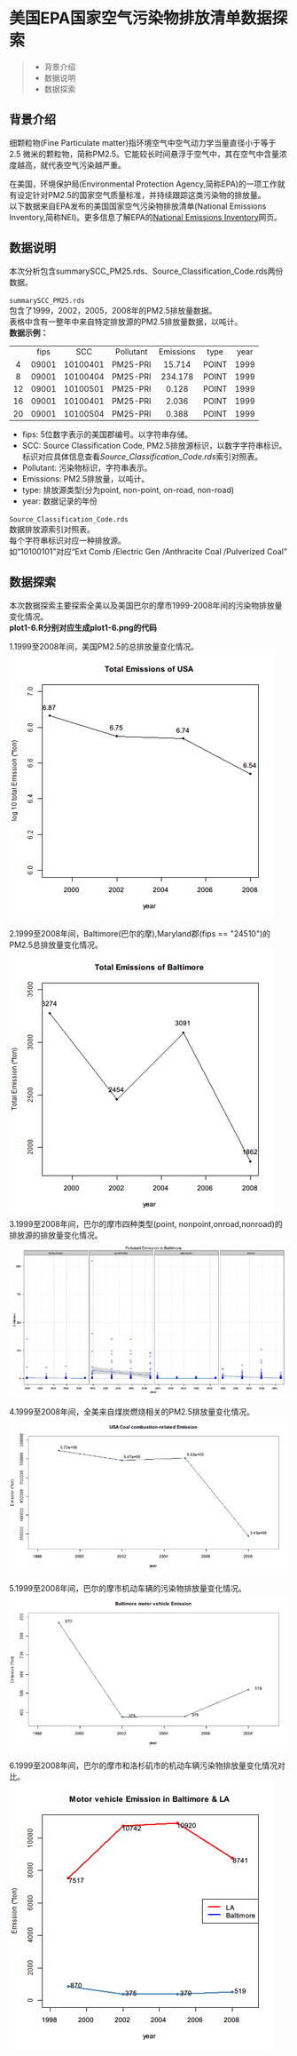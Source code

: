 # 美国EPA国家空气污染物排放清单数据探索 #

> - 背景介绍
> - 数据说明
> - 数据探索

## 背景介绍 ##
细颗粒物(Fine Particulate matter)指环境空气中空气动力学当量直径小于等于 2.5 微米的颗粒物，简称PM2.5。它能较长时间悬浮于空气中，其在空气中含量浓度越高，就代表空气污染越严重。  
  
在美国，环境保护局(Environmental Protection Agency,简称EPA)的一项工作就有设定针对PM2.5的国家空气质量标准，并持续跟踪这类污染物的排放量。  
以下数据来自EPA发布的美国国家空气污染物排放清单(National Emissions Inventory,简称NEI)。更多信息了解EPA的[National Emissions Inventory](http://www.epa.gov/ttn/chief/eiinformation.html "NEI website")网页。

## 数据说明 ##
本次分析包含summarySCC_PM25.rds、Source_Classification_Code.rds两份数据。


`summarySCC_PM25.rds`  
包含了1999，2002，2005，2008年的PM2.5排放量数据。  
表格中含有一整年中来自特定排放源的PM2.5排放量数据，以吨计。  
**数据示例：**
<table cellspacing="0">
    <tr align="center">
        <td></td>
        <td>fips</td>
        <td>SCC</td>
        <td>Pollutant</td>
        <td>Emissions</td>
        <td>type</td>
        <td>year</td>
    </tr>
    <tr align="center">
        <td>4</td>
        <td>09001</td>
        <td>10100401</td>
        <td>PM25-PRI</td>
        <td>15.714</td>
        <td>POINT</td>
        <td>1999</td>
    </tr>
    <tr align="center">
        <td>8</td>
        <td>09001</td>
        <td>10100404</td>
        <td>PM25-PRI</td>
        <td>234.178</td>
        <td>POINT</td>
        <td>1999</td>
    </tr>
    <tr align="center">
        <td>12</td>
        <td>09001</td>
        <td>10100501</td>
        <td>PM25-PRI</td>
        <td>0.128</td>
        <td>POINT</td>
        <td>1999</td>
    </tr>
    <tr align="center">
        <td>16</td>
        <td>09001</td>
        <td>10100401</td>
        <td>PM25-PRI</td>
        <td>2.036</td>
        <td>POINT</td>
        <td>1999</td>
    </tr>
    <tr align="center"> 
        <td>20</td>
        <td>09001</td>
        <td>10100504</td>
        <td>PM25-PRI</td>
        <td>0.388</td>
        <td>POINT</td>
        <td>1999</td>
    </tr>
</table>

- fips: 5位数字表示的美国郡编号。以字符串存储。
- SCC: Source Classification Code, PM2.5排放源标识，以数字字符串标识。标识对应具体信息查看*Source_Classification_Code.rds*索引对照表。
- Pollutant: 污染物标识，字符串表示。
- Emissions: PM2.5排放量，以吨计。
- type: 排放源类型(分为point, non-point, on-road, non-road)
- year: 数据记录的年份

`Source_Classification_Code.rds`  
数据排放源索引对照表。  
每个字符串标识对应一种排放源。  
如“10100101”对应“Ext Comb /Electric Gen /Anthracite Coal /Pulverized Coal”

## 数据探索 ##
本次数据探索主要探索全美以及美国巴尔的摩市1999-2008年间的污染物排放量变化情况。  
**plot1-6.R分别对应生成plot1-6.png的代码**  

1.1999至2008年间，美国PM2.5的总排放量变化情况。  
![Total Emission of USA](plot1.png)  

2.1999至2008年间，Baltimore(巴尔的摩),Maryland郡(fips == "24510")的PM2.5总排放量变化情况。  
![Total Emissions of Baltimore](plot2.png)  
3.1999至2008年间，巴尔的摩市四种类型(point, nonpoint,onroad,nonroad)的排放源的排放量变化情况。  
![Pollutant Emission in Baltimore](plot3.png)  

4.1999至2008年间，全美来自煤炭燃烧相关的PM2.5排放量变化情况。  
![USA Coal combustion-related Emission](plot4.png)  

5.1999至2008年间，巴尔的摩市机动车辆的污染物排放量变化情况。  
![Baltimore motor vehicle Emission](plot5.png)  

6.1999至2008年间，巴尔的摩市和洛杉矶市的机动车辆污染物排放量变化情况对比。  
![Motor vehicle Emission iin Baltimore & LA](plot6.png)  
